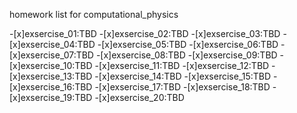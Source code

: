 homework list for computational_physics

-[x]exsercise_01:TBD
-[x]exsercise_02:TBD
-[x]exsercise_03:TBD
-[x]exsercise_04:TBD
-[x]exsercise_05:TBD
-[x]exsercise_06:TBD
-[x]exsercise_07:TBD
-[x]exsercise_08:TBD
-[x]exsercise_09:TBD
-[x]exsercise_10:TBD
-[x]exsercise_11:TBD
-[x]exsercise_12:TBD
-[x]exsercise_13:TBD
-[x]exsercise_14:TBD
-[x]exsercise_15:TBD
-[x]exsercise_16:TBD
-[x]exsercise_17:TBD
-[x]exsercise_18:TBD
-[x]exsercise_19:TBD
-[x]exsercise_20:TBD
